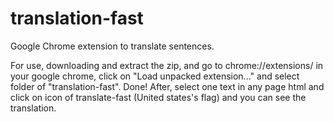 translation-fast
================

Google Chrome extension to translate sentences.

For use, downloading and extract the zip, and go to chrome://extensions/ in your google chrome, click on "Load unpacked extension..." and select folder of "translation-fast".
Done!
After, select one text in any page html and click on icon of translate-fast (United states's flag) and you can see the translation.
